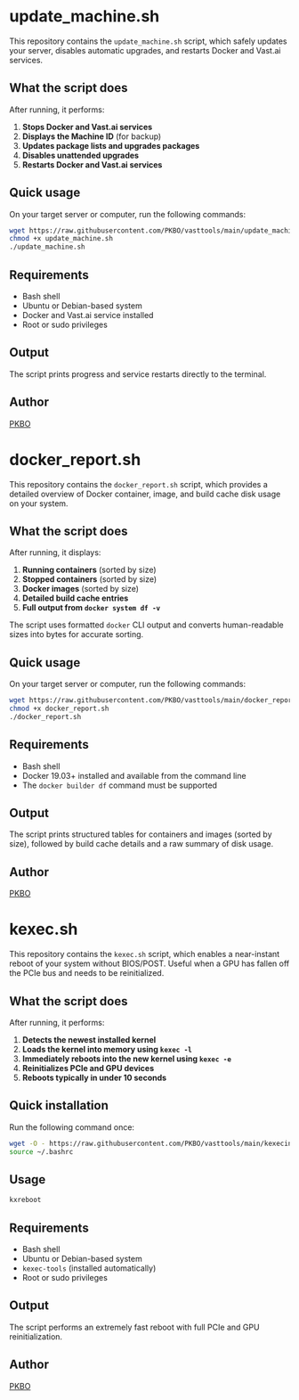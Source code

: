 # update_machine.sh

This repository contains the `update_machine.sh` script, which safely updates your server, disables automatic upgrades, and restarts Docker and Vast.ai services.

## What the script does

After running, it performs:

1. **Stops Docker and Vast.ai services**
2. **Displays the Machine ID** (for backup)
3. **Updates package lists and upgrades packages**
4. **Disables unattended upgrades**
5. **Restarts Docker and Vast.ai services**

## Quick usage

On your target server or computer, run the following commands:

```bash
wget https://raw.githubusercontent.com/PKBO/vasttools/main/update_machine.sh
chmod +x update_machine.sh
./update_machine.sh
```

## Requirements

- Bash shell  
- Ubuntu or Debian-based system  
- Docker and Vast.ai service installed  
- Root or sudo privileges

## Output

The script prints progress and service restarts directly to the terminal.

## Author

[PKBO](https://github.com/PKBO)

# docker_report.sh

This repository contains the `docker_report.sh` script, which provides a detailed overview of Docker container, image, and build cache disk usage on your system.

## What the script does

After running, it displays:

1. **Running containers** (sorted by size)
2. **Stopped containers** (sorted by size)
3. **Docker images** (sorted by size)
4. **Detailed build cache entries**
5. **Full output from `docker system df -v`**

The script uses formatted `docker` CLI output and converts human-readable sizes into bytes for accurate sorting.

## Quick usage

On your target server or computer, run the following commands:

```bash
wget https://raw.githubusercontent.com/PKBO/vasttools/main/docker_report.sh
chmod +x docker_report.sh
./docker_report.sh
```

## Requirements

- Bash shell  
- Docker 19.03+ installed and available from the command line  
- The `docker builder df` command must be supported

## Output

The script prints structured tables for containers and images (sorted by size), followed by build cache details and a raw summary of disk usage.

## Author

[PKBO](https://github.com/PKBO)


# kexec.sh

This repository contains the `kexec.sh` script, which enables a near-instant reboot of your system without BIOS/POST. Useful when a GPU has fallen off the PCIe bus and needs to be reinitialized.

## What the script does

After running, it performs:

1. **Detects the newest installed kernel**
2. **Loads the kernel into memory using `kexec -l`**
3. **Immediately reboots into the new kernel using `kexec -e`**
4. **Reinitializes PCIe and GPU devices**
5. **Reboots typically in under 10 seconds**

## Quick installation

Run the following command once:

```bash
wget -O - https://raw.githubusercontent.com/PKBO/vasttools/main/kexecinstall.sh | bash
source ~/.bashrc
```

## Usage

```bash
kxreboot
```

## Requirements

- Bash shell  
- Ubuntu or Debian-based system  
- `kexec-tools` (installed automatically)  
- Root or sudo privileges

## Output

The script performs an extremely fast reboot with full PCIe and GPU reinitialization.

## Author

[PKBO](https://github.com/PKBO)
